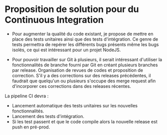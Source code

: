 Proposition de solution pour du Continuous Integration
======================================================

- Pour augmenter la qualité du code existant, je propose de mettre en place des tests unitaires ainsi que des tests d'intégration.
Ce genre de tests permettra de repérer les différents bugs présents même les bugs isolés, ce qui est intéressant pour un projet NodeJS.



- Pour pouvoir travailler sur Git à plusieurs, il serait intéressant d'utiliser la fonctionnalités de branche fourni par Git en créant plusieurs branches par release.
Organisation de revues de codes et proposition de correction.
S'il y a des corrections sur des releases précédentes, il faudrait que quelqu'un ou plusieurs s'occupe des merge request afin d'incorporer ces corrections dans des releases récentes.



La pipeline CI devra :
  - Lancement automatique des tests unitaires sur les nouvelles fonctionnalités.
  - Lancement des tests d'intégration.
  - Si les test passent et que le code compile alors la nouvelle release est push en pré-prod.
